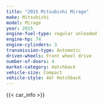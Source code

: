 ```yaml
---
title: "2015 Mitsubishi Mirage"
make: Mitsubishi
model: Mirage
year: 2015
engine-fuel-type: regular unleaded
engine-hp: 74
engine-cylinders: 3
transmission-type: Automatic
driven-wheels: Front wheel drive
number-of-doors: 4
market-category: Hatchback
vehicle-size: Compact
vehicle-style: 4dr Hatchback
---
```


{{< car_info >}}

